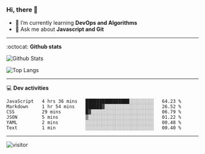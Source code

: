 <h3 align="">Hi, there 👋</h3>

- 🌱 I’m currently learning **DevOps and Algorithms**
- 💬 Ask me about **Javascript and Git**

-------

:octocat: **Github stats**

![Github Stats](https://github-readme-stats.vercel.app/api?username=hoyangtsai&count_private=true&show_icons=true&theme=blueberry)

![Top Langs](https://github-readme-stats.vercel.app/api/top-langs/?username=hoyangtsai&theme=blueberry&layout=compact&langs_count=8)

-------

:computer: **Dev activities**
<!--START_SECTION:waka-->

```text
JavaScript   4 hrs 36 mins   ████████████████░░░░░░░░░   64.23 %
Markdown     1 hr 54 mins    ██████▓░░░░░░░░░░░░░░░░░░   26.52 %
CSS          29 mins         █▓░░░░░░░░░░░░░░░░░░░░░░░   06.79 %
JSON         5 mins          ▒░░░░░░░░░░░░░░░░░░░░░░░░   01.22 %
YAML         2 mins          ░░░░░░░░░░░░░░░░░░░░░░░░░   00.48 %
Text         1 min           ░░░░░░░░░░░░░░░░░░░░░░░░░   00.40 %
```

<!--END_SECTION:waka-->

-------

<img src="https://visitor-badge.laobi.icu/badge?page_id=hoyangtsai/hoyangtsai" alt="visitor"/>
<!--  ![visitors](https://visitor-badge.glitch.me/badge?page_id=hoyangtsai/hoyangtsai) -->
